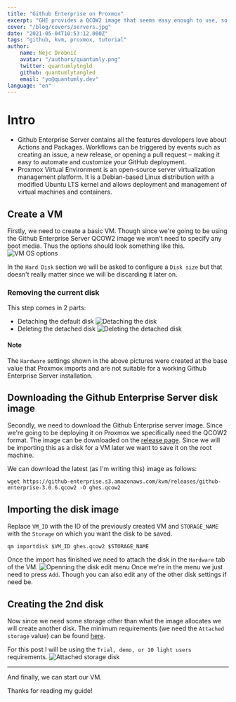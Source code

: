 ```yaml
---
title: "Github Enterprise on Proxmox"
excerpt: "GHE provides a QCOW2 image that seems easy enough to use, so let's explain it! Since we use Proxmox that's what we will be focussing on in this post."
cover: "/blog/covers/servers.jpg"
date: "2021-05-04T10:53:12.000Z"
tags: "github, kvm, proxmox, tutorial"
author:
    name: Nejc Drobnič
    avatar: "/authors/quantumly.png"
    twitter: quantumlytngld
    github: quantumlytangled
    email: "yo@quantumly.dev"
language: "en"
---
```


# Intro

* Github Enterprise Server contains all the features developers love about Actions and Packages. Workflows can be triggered by events such as creating an issue, a new release, or opening a pull request – making it easy to automate and customize your GitHub deployment.
* Proxmox Virtual Environment is an open-source server virtualization management platform. It is a Debian-based Linux distribution with a modified Ubuntu LTS kernel and allows deployment and management of virtual machines and containers.

## Create a VM

Firstly, we need to create a basic VM. Though since we're going to be using the Github Enterprise Server QCOW2 image we won't need to specify any boot media. Thus the options should look something like this.
![VM OS options](/blog/ghe-pve/VMOS.png)

In the `Hard Disk` section we will be asked to configure a `Disk size` but that doesn't really matter since we will be discarding it later on.

### Removing the current disk
This step comes in 2 parts:
* Detaching the default disk ![Detaching the disk](/blog/ghe-pve/VMDetachDisk.png)
* Deleting the detached disk ![Deleting the detached disk](/blog/ghe-pve/VMDeleteDisk.png)

#### Note
The `Hardware` settings shown in the above pictures were created at the base value that Proxmox imports and are not suitable for a working Github Enterprise Server installation.

## Downloading the Github Enterprise Server disk image

Secondly, we need to download the Github Enterprise server image. Since we're going to be deploying it on Proxmox we specifically need the QCOW2 format.
The image can be downloaded on the [release page](https://enterprise.github.com/releases).
Since we will be importing this as a disk for a VM later we want to save it on the root machine.

We can download the latest (as I'm writing this) image as follows:
```shell
wget https://github-enterprise.s3.amazonaws.com/kvm/releases/github-enterprise-3.0.6.qcow2 -O ghes.qcow2
```

## Importing the disk image

Replace `VM_ID` with the ID of the previously created VM and `STORAGE_NAME` with the `Storage` on which you want the disk to be saved.
```shell
qm importdisk $VM_ID ghes.qcow2 $STORAGE_NAME
```

Once the import has finished we need to attach the disk in the `Hardware` tab of the VM.
![Openning the disk edit menu](/blog/ghe-pve/VMEditGHESDisk.png)
Once we're in the menu we just need to press `Add`. Though you can also edit any of the other disk settings if need be.

## Creating the 2nd disk

Now since we need some storage other than what the image allocates we will create another disk.
The minimum requirements (we need the `Attached storage` value) can be found [here](https://docs.github.com/en/enterprise-server/admin/installation/installing-github-enterprise-server-on-openstack-kvm#minimum-requirements).

For this post I will be using the `Trial, demo, or 10 light users` requirements.
![Attached storage disk](/blog/ghe-pve/VMCreateAttachedStorageDisk.png)

<hr />

And finally, we can start our VM.

Thanks for reading my guide!
